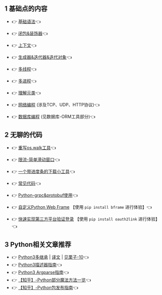 ## 1 基础点的内容

- 👉	[基础语法](Python-基础语法.md)👈

- 👉	[闭包&装饰器](Python-闭包&装饰器.md)👈

- 👉	[上下文](Python-上下文.md)👈

- 👉	[生成器&迭代器&迭代对象](Python-生成器&迭代器&迭代对象.md)👈
      
- 👉	[多线程](Python-多线程.md)👈

- 👉	[多进程](Python-多进程.md)👈

- 👉	[理解元类](Python-理解元类.md)👈

- 👉	[网络编程](#五网络编程)    (涉及TCP、UDP、HTTP协议)👈

- 👉	[数据库编程](#六数据库)    (见数据库-ORM工具部分)👈
   
## 2 无聊的代码

- 👉	[重写os.walk工具](Python-重写os.walk工具.md)👈

- 👉	[限流-简单滑动窗口](Python-简单滑动窗口.md)👈

- 👉	[一个带进度条的下载小工具](Python-一个带进度条的下载小工具.md)👈

- 👉	[常见代码](Python-常见代码.md)👈

- 👉	[Python-grpc&protobuf使用](grpc&protobuf使用.md)👈

<!-- - 👉	[Python+SQLAlchemy 读写分离](DatabaseDocs/MySQL-主从配置.md#四代码测试数据库读写分离pythonsqlalchmey)👈 -->
   
- 👉	[自定义Python Web Frame](https://github.com/Bean-jun/bframe) 【使用 `pip install bframe` 进行体验】👈

- 👉	[快速实现第三方平台验证登录](https://github.com/Bean-jun/oauth2link) 【使用 `pip install oauth2link` 进行体验】👈

## 3 Python相关文章推荐

- 👉	[Python3多继承](https://www.python.org/download/releases/2.3/mro/) | [译文](https://lotabout.me/2020/C3-Algorithm/) | [见栗子-10](Python-基础语法.md)👈
- 👉	[Python3描述器指南](https://docs.python.org/zh-cn/3.13/howto/descriptor.html)👈
- 👉	[Python3 Argparse指南](https://docs.python.org/zh-cn/3.13/howto/argparse.html)👈
- 👉	[【知乎】-Python部分魔法方法一览](https://zhuanlan.zhihu.com/p/344951719)👈
- 👉	[【知乎】-Python包发布指南](https://zhuanlan.zhihu.com/p/115302375)👈
   